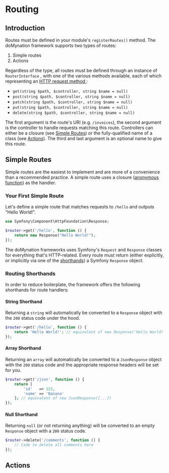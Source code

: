 # Routing

## Introduction

Routes must be defined in your module's `registerRoutes()` method. The doMynation framework supports two types of routes:

1. Simple routes
2. Actions

Regardless of the type, all routes must be defined through an instance of `RouterInterface` , with one of the various methods available, each of which representing an [HTTP request method ](https://developer.mozilla.org/en-US/docs/Web/HTTP/Methods):

* `get(string $path, $controller, string $name = null)`
* `post(string $path, $controller, string $name = null)`
* `patch(string $path, $controller, string $name = null)`
* `put(string $path, $controller, string $name = null)`
* `delete(string $path, $controller, string $name = null)`

The first argument is the route's URI \(e.g. `/invoices`\), the second argument is the controller to handle requests matching this route. Controllers can either be a closure \(see [Simple Routes](routing-1.md#simple-routes)\) or the fully-qualified name of a class \(see [Actions](routing-1.md#actions)\). The third and last argument is an optional name to give this route.

## Simple Routes

Simple routes are the easiest to implement and are more of a convenience than a recommended practice. A simple route uses a closure \([anonymous function](https://www.php.net/manual/en/functions.anonymous.php)\) as the handler. 

### Your First Simple Route

Let's define a simple route that matches requests to `/hello` and outputs "Hello World!".

```php
use Symfony\Component\HttpFoundation\Response;

$router->get('/hello', function () {
    return new Response("Hello World!");
});
```

The doMynation frameworks uses Symfony's `Request` and `Response` classes for everything that's HTTP-related. Every route must return \(either explicitly, or implicitly via one of the [shorthands](routing-1.md#routing-shorthands)\) a Symfony `Response` object. 

### Routing Shorthands

In order to reduce boilerplate, the framework offers the following shorthands for route handlers:

#### String Shorthand

Returning a `string` will automatically be converted to a `Response` object with the `200` status code under the hood.

```php
$router->get('/hello', function () {
    return 'Hello World!'; // equivalent of new Response('Hello World!')
});
```

#### Array Shorthand

Returning an `array` will automatically be converted to a `JsonResponse` object with the `200` status code and the appropriate response headers will be set for you.

```php
$router->get('/json', function () {
    return [
        'id'   => 123,
        'name' => 'Banana'
    ]; // equivalent of new JsonResponse([...])
});
```

#### Null Shorthand

Returning `null` \(or not returning anything\) will be converted to an empty `Response` object with a `200` status code.

```php
$router->delete('/comments', function () {
    // Code to delete all comments here
});
```



## Actions

## 

